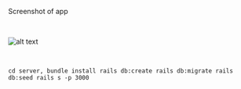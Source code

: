 Screenshot of app

<br />

![alt text](https://i.imgur.com/MZ9xagl.png)

<br />

`cd server, bundle install rails db:create rails db:migrate rails db:seed rails s -p 3000` 
